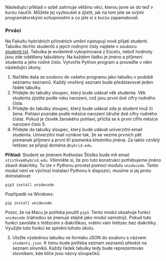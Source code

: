 Následující příklad v sobě zahrnuje většinu věcí, kterou jsme se do teď v kurzu naučili. Můžete jej vyzkoušet a zjistit, jak na tom jste se svými programátorskými schopnostmi a co jste si z kurzu zapamatovali.

### Prváci

Na Fakultu hybridních přírodních umění nastupují nově přijatí studenti. Tabulku těchto studentů s jejich rodnými čísly najdete v souboru [studenti.txt](assets/studenti.txt). Tabulka je evidentně vykopírovaná z Excelu, neboť hodnoty jsou zde odděleny tabulátory. Na každém řádku je jméno a příjmení studenta a jeho rodné číslo. Vytvořte Python program a proveďte v něm následující úkony.

1. Načtěte data ze souboru do vašeho programu jako tabulku v podobě seznamu seznamů. Každý vnořený seznam bude představovat jeden řádek tabulky.
1. Přidejte do tabulky sloupec, který bude udávat věk studenta. Věk studenta zjistíte podle roku narození, což jsou první dvě cifry rodného čísla.
1. Přidejte do tabulky sloupec, který bude udávat zda je student muž či žena. Pohlaví poznáte podle měsíce narození (druhé dvě cifry rodného čísla). Pokud je člověk ženského pohlaví, přičítá se k první cifře měsíce narození číslo 5.
1. Přidejte do tabulky sloupec, který bude udávat univerzitní email studenta. Univerzitní mail vznikne tak, že se vezme prvních pět písmenek příjmení a první tři písmenka křestního jména. Za takto vzniklý řetězec se připojí doména `@hybrid.edu`.

**Příklad:** Student se jménem Květoslav Štístko bude mít email `stistkve@hybrid.edu`. Všimněte si, že pro tuto konstrukci potřebujeme jméno zbavit diakritiky. To lze v Pythonu provést pomocí modulu `unidecode`. Tento modul není ve výchozí instalaci Pythonu k dispozici, musíme si jej proto doinstalovat:

```
pip3 install unidecode
```

Popřípadě na Windows:

```
pip install unidecode
```

Pozor, že na Macu je potřeba použít `pip3`. Tento modul obsahuje funkci `unidecode` (náhodou se jmenuje stejně jako modul samotný). Pokud tuto funkci zavoláte s řetězcem s diakritikou, vrátím vám řetězec bez diakritiky. Využijte tuto funkci ke splnění tohoto úkolu.

5. Uložte výslednou tabulku ve formátu JSON do souboru s názvem `studenti.json`. K tomu bude potřeba seznam seznamů převést na seznam slovníků. Každý řádek tabulky tedy bude reprezentován slovníkem, kde klíče jsou názvy sloupečků.
